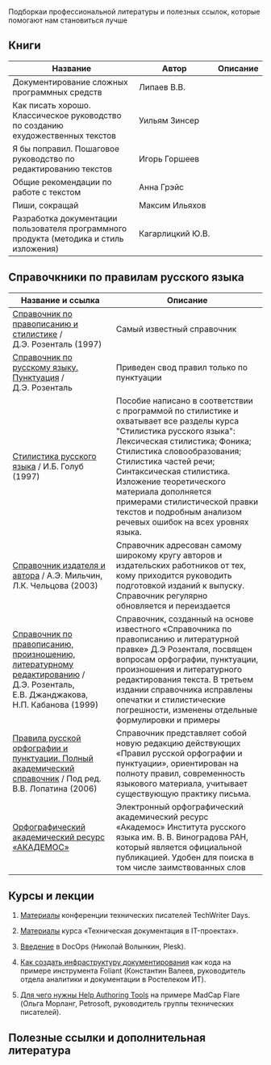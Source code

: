 Подборкаи профессиональной литературы и полезных ссылок, которые помогают нам становиться лучше

## Книги
|**Название**|**Автор**|**Описание**|
|-|-|-|
|Документирование сложных программных средств	|Липаев&nbsp;В.В.|| 
|Как писать хорошо. Классическое руководство по созданию ехудожественных текстов	| Уильям&nbsp;Зинсер||
| Я бы поправил. Пошаговое руководство по редактированию текстов|  Игорь&nbsp;Горшеев | |
| Общие рекомендации по работе с текстом	| Анна&nbsp;Грэйс ||
| Пиши, сокращай	|  Максим&nbsp;Ильяхов ||
| Разработка документации пользователя программного продукта (методика и стиль изложения)	|  Кагарлицкий&nbsp;Ю.В. | |

## Справочкники по правилам русского языка
|Название и ссылка|	Описание|
|-|-|
|[Справочник по правописанию и стилистике](http://www.rosental-book.ru/) / Д.Э.&nbsp;Розенталь (1997) | Самый известный справочник |
|[Справочник по русскому языку. Пунктуация](https://orfogrammka.ru/%D1%81%D0%BF%D1%80%D0%B0%D0%B2%D0%BE%D1%87%D0%BD%D0%B8%D0%BA/%D1%81%D0%BF%D1%80%D0%B0%D0%B2%D0%BE%D1%87%D0%BD%D0%B8%D0%BA_%D0%BF%D0%BE_%D1%80%D1%83%D1%81%D1%81%D0%BA%D0%BE%D0%BC%D1%83_%D1%8F%D0%B7%D1%8B%D0%BA%D1%83_%D0%BF%D1%83%D0%BD%D0%BA%D1%82%D1%83%D0%B0%D1%86%D0%B8%D1%8F_%D1%80%D0%BE%D0%B7%D0%B5%D0%BD%D1%82%D0%B0%D0%BB%D1%8C/)  / Д.Э.&nbsp;Розенталь| Приведен свод правил только по пунктуации |
|[Стилистика русского языка](https://orfogrammka.ru/%D1%81%D0%BF%D1%80%D0%B0%D0%B2%D0%BE%D1%87%D0%BD%D0%B8%D0%BA/%D1%81%D1%82%D0%B8%D0%BB%D0%B8%D1%81%D1%82%D0%B8%D0%BA%D0%B0_%D1%80%D1%83%D1%81%D1%81%D0%BA%D0%BE%D0%B3%D0%BE_%D1%8F%D0%B7%D1%8B%D0%BA%D0%B0_%D1%83%D1%87%D0%B5%D0%B1%D0%BD%D0%BE%D0%B5_%D0%BF%D0%BE%D1%81%D0%BE%D0%B1%D0%B8%D0%B5_%D0%B3%D0%BE%D0%BB%D1%83%D0%B1/)  / И.Б.&nbsp;Голуб (1997)| Пособие написано в соответствии с программой по стилистике и охватывает все разделы курса "Стилистика русского языка": Лексическая стилистика; Фоника; Стилистика словообразования; Стилистика частей речи; Синтаксическая стилистика. Изложение теоретического материала дополняется примерами стилистической правки текстов и подробным анализом речевых ошибок на всех уровнях языка. |
| [Справочник издателя и автора](https://orfogrammka.ru/%D1%81%D0%BF%D1%80%D0%B0%D0%B2%D0%BE%D1%87%D0%BD%D0%B8%D0%BA/%D1%81%D0%BF%D1%80%D0%B0%D0%B2%D0%BE%D1%87%D0%BD%D0%B8%D0%BA_%D0%B8%D0%B7%D0%B4%D0%B0%D1%82%D0%B5%D0%BB%D1%8F_%D0%B8_%D0%B0%D0%B2%D1%82%D0%BE%D1%80%D0%B0_%D0%BC%D0%B8%D0%BB%D1%8C%D1%87%D0%B8%D0%BD_%D1%87%D0%B5%D0%BB%D1%8C%D1%86%D0%BE%D0%B2%D0%B0/)  / А.Э.&nbsp;Мильчин, Л.К.&nbsp;Чельцова (2003)| Справочник адресован самому широкому кругу авторов и издательских работников от тех, кому приходится руководить подготовкой изданий к выпуску.  Справочник регулярно обновляется и переиздается |
| [Справочник по правописанию, произношению, литературному редактированию](https://orfogrammka.ru/%D1%81%D0%BF%D1%80%D0%B0%D0%B2%D0%BE%D1%87%D0%BD%D0%B8%D0%BA/%D1%81%D0%BF%D1%80%D0%B0%D0%B2%D0%BE%D1%87%D0%BD%D0%B8%D0%BA_%D0%BF%D0%BE_%D0%BF%D1%80%D0%B0%D0%B2%D0%BE%D0%BF%D0%B8%D1%81%D0%B0%D0%BD%D0%B8%D1%8E_%D0%BF%D1%80%D0%BE%D0%B8%D0%B7%D0%BD%D0%BE%D1%88%D0%B5%D0%BD%D0%B8%D1%8E_%D0%BB%D0%B8%D1%82%D0%B5%D1%80%D0%B0%D1%82%D1%83%D1%80%D0%BD%D0%BE%D0%BC%D1%83_%D1%80%D0%B5%D0%B4%D0%B0%D0%BA%D1%82%D0%B8%D1%80%D0%BE%D0%B2%D0%B0%D0%BD%D0%B8%D1%8E_%D1%80%D0%BE%D0%B7%D0%B5%D0%BD%D1%82%D0%B0%D0%BB%D1%8C_%D0%B4%D0%B0%D0%BD%D0%B4%D0%B6%D0%B0%D0%BA%D0%BE%D0%B2%D0%B0_%D0%BA%D0%B0%D0%B1%D0%B0%D0%BD%D0%BE%D0%B2%D0%B0/) / Д.Э.&nbsp;Розенталь, Е.В.&nbsp;Джанджакова, Н.П.&nbsp;Кабанова (1999) | Справочник, созданный на основе известного «Справочника по правописанию и литературной правке» Д.Э Розенталя, посвящен вопросам орфографии, пунктуации, произношения и литературного редактирования текста. В третьем издании справочника исправлены опечатки и стилистические погрешности, изменены отдельные формулировки и примеры 
| [Правила русской орфографии и пунктуации. Полный академический справочник](https://orfogrammka.ru/%D1%81%D0%BF%D1%80%D0%B0%D0%B2%D0%BE%D1%87%D0%BD%D0%B8%D0%BA/%D0%BF%D1%80%D0%B0%D0%B2%D0%B8%D0%BB%D0%B0_%D1%80%D1%83%D1%81%D1%81%D0%BA%D0%BE%D0%B9_%D0%BE%D1%80%D1%84%D0%BE%D0%B3%D1%80%D0%B0%D1%84%D0%B8%D0%B8_%D0%B8_%D0%BF%D1%83%D0%BD%D0%BA%D1%82%D1%83%D0%B0%D1%86%D0%B8%D0%B8_%D0%BB%D0%BE%D0%BF%D0%B0%D1%82%D0%B8%D0%BD/) / Под&nbsp;ред. В.В.&nbsp;Лопатина (2006) | Справочник представляет собой новую редакцию действующих «Правил русской орфографии и пунктуации», ориентирован на полноту правил, современность языкового материала, учитывает существующую практику письма. |
| [Орфографический академический ресурс «АКАДЕМОС»](https://orfo.ruslang.ru/search/word) | Электронный орфографический академический ресурс «Академос» Института русского языка им. В. В. Виноградова РАН, который является официальной публикацией. Удобен для поиска в том числе заимствованных слов |



## Курсы и лекции

1. [Материалы](https://vk.com/techwriterdays) конференции технических писателей TechWriter Days.

2. [Материалы](http://documentat.io/to/courses/open-course) курса «Техническая документация в IT-проектах».

3. [Введение](https://youtu.be/1CuMeMYwtbg) в DocOps (Николай Волынкин, Plesk).

4. [Как создать инфраструктуру документирования](https://youtu.be/6CKVodl2YcA) как кода на примере инструмента Foliant (Константин Валеев, руководитель отдела аналитики и документации в Ростелеком ИТ).

5. [Для чего нужны Help Authoring Tools](https://youtu.be/6fAQ1HC5fqI) на примере MadCap Flare (Ольга Морланг, Petrosoft, руководитель группы технических писателей).  

## Полезные ссылки и дополнительная литература